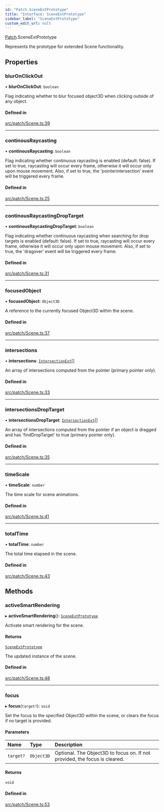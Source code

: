 ```yaml
---
id: "Patch.SceneExtPrototype"
title: "Interface: SceneExtPrototype"
sidebar_label: "SceneExtPrototype"
custom_edit_url: null
---
```


[Patch](../namespaces/Patch.md).SceneExtPrototype

Represents the prototype for extended Scene functionality.

## Properties

### blurOnClickOut

• **blurOnClickOut**: `boolean`

Flag indicating whether to blur focused object3D when clicking outside of any object.

#### Defined in

[src/patch/Scene.ts:39](https://github.com/agargaro/three.ez/blob/2012bca/src/patch/Scene.ts#L39)

___

### continousRaycasting

• **continousRaycasting**: `boolean`

Flag indicating whether continuous raycasting is enabled (default: false).
If set to true, raycasting will occur every frame, otherwise it will occur only upon mouse movement. 
Also, if set to true, the 'pointerintersection' event will be triggered every frame.

#### Defined in

[src/patch/Scene.ts:25](https://github.com/agargaro/three.ez/blob/2012bca/src/patch/Scene.ts#L25)

___

### continousRaycastingDropTarget

• **continousRaycastingDropTarget**: `boolean`

Flag indicating whether continuous raycasting when searching for drop targets is enabled (default: false).
If set to true, raycasting will occur every frame, otherwise it will occur only upon mouse movement. 
Also, if set to true, the 'dragover' event will be triggered every frame.

#### Defined in

[src/patch/Scene.ts:31](https://github.com/agargaro/three.ez/blob/2012bca/src/patch/Scene.ts#L31)

___

### focusedObject

• **focusedObject**: `Object3D`

A reference to the currently focused Object3D within the scene.

#### Defined in

[src/patch/Scene.ts:37](https://github.com/agargaro/three.ez/blob/2012bca/src/patch/Scene.ts#L37)

___

### intersections

• **intersections**: [`IntersectionExt`](Events.IntersectionExt.md)[]

An array of intersections computed from the pointer (primary pointer only).

#### Defined in

[src/patch/Scene.ts:33](https://github.com/agargaro/three.ez/blob/2012bca/src/patch/Scene.ts#L33)

___

### intersectionsDropTarget

• **intersectionsDropTarget**: [`IntersectionExt`](Events.IntersectionExt.md)[]

An array of intersections computed from the pointer if an object is dragged and has 'findDropTarget' to true (primary pointer only).

#### Defined in

[src/patch/Scene.ts:35](https://github.com/agargaro/three.ez/blob/2012bca/src/patch/Scene.ts#L35)

___

### timeScale

• **timeScale**: `number`

The time scale for scene animations.

#### Defined in

[src/patch/Scene.ts:41](https://github.com/agargaro/three.ez/blob/2012bca/src/patch/Scene.ts#L41)

___

### totalTime

• **totalTime**: `number`

The total time elapsed in the scene.

#### Defined in

[src/patch/Scene.ts:43](https://github.com/agargaro/three.ez/blob/2012bca/src/patch/Scene.ts#L43)

## Methods

### activeSmartRendering

▸ **activeSmartRendering**(): [`SceneExtPrototype`](Patch.SceneExtPrototype.md)

Activate smart rendering for the scene.

#### Returns

[`SceneExtPrototype`](Patch.SceneExtPrototype.md)

The updated instance of the scene.

#### Defined in

[src/patch/Scene.ts:48](https://github.com/agargaro/three.ez/blob/2012bca/src/patch/Scene.ts#L48)

___

### focus

▸ **focus**(`target?`): `void`

Set the focus to the specified Object3D within the scene, or clears the focus if no target is provided.

#### Parameters

| Name | Type | Description |
| :------ | :------ | :------ |
| `target?` | `Object3D` | Optional. The Object3D to focus on. If not provided, the focus is cleared. |

#### Returns

`void`

#### Defined in

[src/patch/Scene.ts:53](https://github.com/agargaro/three.ez/blob/2012bca/src/patch/Scene.ts#L53)
